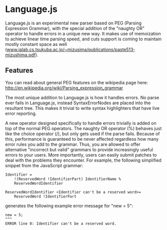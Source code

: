 Language.js
===========

Language.js is an experimental new parser based on PEG (Parsing Expression Grammar), with the special addition of the "naughty OR" operator to handle errors in a unique new way. It makes use of memoization to achieve linear time parsing speed, and cuts support is coming to maintain mostly constant space as well (www.ialab.cs.tsukuba.ac.jp/~mizusima/publications/paste513-mizushima.pdf).

Features
--------

You can read about general PEG features on the wikipedia page here: http://en.wikipedia.org/wiki/Parsing_expression_grammar

The most unique addition to Language.js is how it handles errors. No parse ever fails in Language.js, instead SyntaxErrorNodes are placed into the resultant tree. This makes it trivial to write syntax highlighters that have live error reporting.

A new operator designed specifically to handle errors trivially is added on top of the normal PEG operators. The naughty OR operator (%) behaves just like the choice operator (/), but only gets used if the parse fails. Because of this, performance is guaranteed to be never affected regardless how many error rules you add to the grammar. Thus, you are allowed to offer alternative "incorrect but valid" grammars to provide increasingly useful errors to your users. More importantly, users can easily submit patches to deal with the problems they encounter. For example, the following simplified snippet from the JavaScript grammar:

    Identifier =
        !(ReservedWord !IdentifierPart) IdentifierName %
        ReservedWordIdentifier

    ReservedWordIdentifier <Identifier can't be a reserved word>=
        ReservedWord !IdentifierPart

generates the following example error message for "new = 5":

    new = 5;
    ^^^
    ERROR line 0: Identifier can't be a reserved word.
